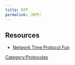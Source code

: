 ```yaml
---
title: NTP
permalink: /NTP/
---
```


Resources
---------

-   [Network Time Protocol Fun](http://carnal0wnage.attackresearch.com/2010/04/network-time-protocol-ntp-fun.html)

[Category:Protocoles](/Category:Protocoles "wikilink")